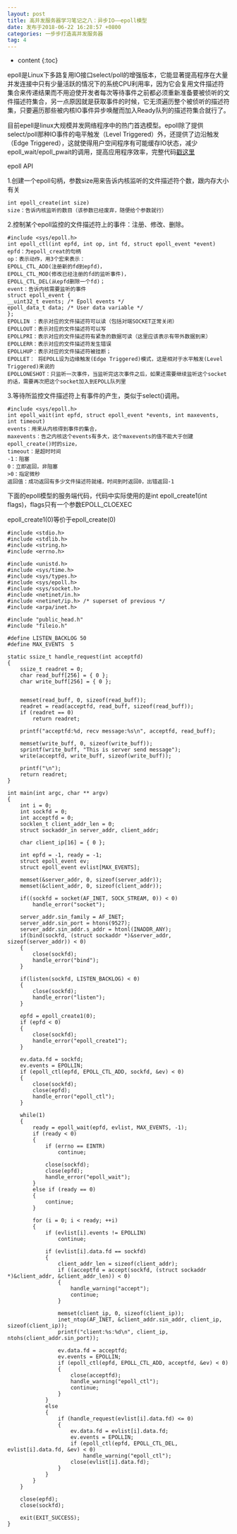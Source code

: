 ```yaml
---
layout: post
title: 高并发服务器学习笔记之八：异步IO——epoll模型
date: 发布于2018-06-22 16:28:57 +0800
categories: 一步步打造高并发服务器
tag: 4
---
```


* content
{:toc}

epoll是Linux下多路复用IO接口select/poll的增强版本，它能显著提高程序在大量并发连接中只有少量活跃的情况下的系统CPU利用率，因为它会复用文件描述符集合来传递结果而不用迫使开发者每次等待事件之前都必须重新准备要被侦听的文件描述符集合，另一点原因就是获取事件的时候，它无须遍历整个被侦听的描述符集，只要遍历那些被内核IO事件异步唤醒而加入Ready队列的描述符集合就行了。
<!-- more -->


目前epell是linux大规模并发网络程序中的热门首选模型。epoll除了提供select/poll那种IO事件的电平触发（Level
Triggered）外，还提供了边沿触发（Edge
Triggered），这就使得用户空间程序有可能缓存IO状态，减少epoll_wait/epoll_pwait的调用，提高应用程序效率，完整代码[戳这里](https://github.com/zhangn1989/MyRPC)​​​​​​​

epoll API

1.创建一个epoll句柄，参数size用来告诉内核监听的文件描述符个数，跟内存大小有关

    
    
    int epoll_create(int size)
    size：告诉内核监听的数目（该参数已经废弃，随便给个参数就行）

2.控制某个epoll监控的文件描述符上的事件：注册、修改、删除。

    
    
    #include <sys/epoll.h>
    int epoll_ctl(int epfd, int op, int fd, struct epoll_event *event)
    epfd：为epoll_creat的句柄
    op：表示动作，用3个宏来表示：
    EPOLL_CTL_ADD(注册新的fd到epfd)，
    EPOLL_CTL_MOD(修改已经注册的fd的监听事件)，
    EPOLL_CTL_DEL(从epfd删除一个fd)；
    event：告诉内核需要监听的事件
    struct epoll_event {
    __uint32_t events; /* Epoll events */
    epoll_data_t data; /* User data variable */
    };
    EPOLLIN ：表示对应的文件描述符可以读（包括对端SOCKET正常关闭）
    EPOLLOUT：表示对应的文件描述符可以写
    EPOLLPRI：表示对应的文件描述符有紧急的数据可读（这里应该表示有带外数据到来）
    EPOLLERR：表示对应的文件描述符发生错误
    EPOLLHUP：表示对应的文件描述符被挂断；
    EPOLLET： 将EPOLL设为边缘触发(Edge Triggered)模式，这是相对于水平触发(Level Triggered)来说的
    EPOLLONESHOT：只监听一次事件，当监听完这次事件之后，如果还需要继续监听这个socket的话，需要再次把这个socket加入到EPOLL队列里

3.等待所监控文件描述符上有事件的产生，类似于select()调用。

    
    
    #include <sys/epoll.h>
    int epoll_wait(int epfd, struct epoll_event *events, int maxevents, int timeout)
    events：用来从内核得到事件的集合，
    maxevents：告之内核这个events有多大，这个maxevents的值不能大于创建epoll_create()时的size，
    timeout：是超时时间
    -1：阻塞
    0：立即返回，非阻塞
    >0：指定微秒
    返回值：成功返回有多少文件描述符就绪，时间到时返回0，出错返回-1

下面的epoll模型的服务端代码，代码中实际使用的是int epoll_create1(int
flags)，flags只有一个参数EPOLL_CLOEXEC

epoll_create1(0)等价于epoll_create(0)

    
    
    #include <stdio.h>
    #include <stdlib.h>
    #include <string.h>
    #include <errno.h>
    
    #include <unistd.h>
    #include <sys/time.h>
    #include <sys/types.h>  
    #include <sys/epoll.h>
    #include <sys/socket.h>
    #include <netinet/in.h>
    #include <netinet/ip.h> /* superset of previous */
    #include <arpa/inet.h>
    
    #include "public_head.h"
    #include "fileio.h"
    
    #define LISTEN_BACKLOG 50
    #define MAX_EVENTS	5
    
    static ssize_t handle_request(int acceptfd)
    {
    	ssize_t readret = 0;
    	char read_buff[256] = { 0 };
    	char write_buff[256] = { 0 };
    
    
    	memset(read_buff, 0, sizeof(read_buff));
    	readret = read(acceptfd, read_buff, sizeof(read_buff));
    	if (readret == 0)
    		return readret;
    
    	printf("acceptfd:%d, recv message:%s\n", acceptfd, read_buff);
    
    	memset(write_buff, 0, sizeof(write_buff));
    	sprintf(write_buff, "This is server send message");
    	write(acceptfd, write_buff, sizeof(write_buff));
    
    	printf("\n");
    	return readret;
    }
    
    int main(int argc, char ** argv)
    {
    	int i = 0;
        int sockfd = 0;
        int acceptfd = 0;
        socklen_t client_addr_len = 0;
        struct sockaddr_in server_addr, client_addr;
    
        char client_ip[16] = { 0 };
    
    	int epfd = -1, ready = -1;
    	struct epoll_event ev;
    	struct epoll_event evlist[MAX_EVENTS];
    
        memset(&server_addr, 0, sizeof(server_addr));
        memset(&client_addr, 0, sizeof(client_addr));
    
        if((sockfd = socket(AF_INET, SOCK_STREAM, 0)) < 0)
            handle_error("socket");
    
        server_addr.sin_family = AF_INET;
        server_addr.sin_port = htons(9527);
        server_addr.sin_addr.s_addr = htonl(INADDR_ANY);
        if(bind(sockfd, (struct sockaddr *)&server_addr, sizeof(server_addr)) < 0)
        {
            close(sockfd);
            handle_error("bind");
        }
    
        if(listen(sockfd, LISTEN_BACKLOG) < 0)
        {
            close(sockfd);
            handle_error("listen");
        }
    	
    	epfd = epoll_create1(0);
    	if (epfd < 0)
    	{
    		close(sockfd);
    		handle_error("epoll_create1");
    	}
    
    	ev.data.fd = sockfd;
    	ev.events = EPOLLIN;
    	if (epoll_ctl(epfd, EPOLL_CTL_ADD, sockfd, &ev) < 0)
    	{
    		close(sockfd);
    		close(epfd);
    		handle_error("epoll_ctl");
    	}
    
        while(1)
        {
    		ready = epoll_wait(epfd, evlist, MAX_EVENTS, -1);
    		if (ready < 0)
    		{
    			if (errno == EINTR)
    				continue;
    
    			close(sockfd);
    			close(epfd);
    			handle_error("epoll_wait");
    		}
    		else if (ready == 0)
    		{
    			continue;
    		}
    
    		for (i = 0; i < ready; ++i)
    		{
    			if (evlist[i].events != EPOLLIN)
    				continue;
    
    			if (evlist[i].data.fd == sockfd)
    			{
    				client_addr_len = sizeof(client_addr);
    				if ((acceptfd = accept(sockfd, (struct sockaddr *)&client_addr, &client_addr_len)) < 0)
    				{
    					handle_warning("accept");
    					continue;
    				}
    
    				memset(client_ip, 0, sizeof(client_ip));
    				inet_ntop(AF_INET, &client_addr.sin_addr, client_ip, sizeof(client_ip));
    				printf("client:%s:%d\n", client_ip, ntohs(client_addr.sin_port));
    
    				ev.data.fd = acceptfd;
    				ev.events = EPOLLIN;
    				if (epoll_ctl(epfd, EPOLL_CTL_ADD, acceptfd, &ev) < 0)
    				{
    					close(acceptfd);
    					handle_warning("epoll_ctl");
    					continue;
    				}
    			}
    			else
    			{
    				if (handle_request(evlist[i].data.fd) <= 0)
    				{
    					ev.data.fd = evlist[i].data.fd;
    					ev.events = EPOLLIN;
    					if (epoll_ctl(epfd, EPOLL_CTL_DEL, evlist[i].data.fd, &ev) < 0)
    						handle_warning("epoll_ctl");
    					close(evlist[i].data.fd);
    				}
    			}
    		}
        }
    
    	close(epfd);
        close(sockfd);
    
    	exit(EXIT_SUCCESS);
    }
    

